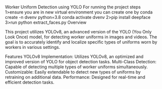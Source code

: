Worker Uniform Detection using YOLO
For running the project steps
 1>ensure you are in new virtual environment you can create one by 
   conda create -n dvenv python=3.8
   conda activate dvenv
2>pip install deepface 
3>run   python extract_faces.py
Overview

This project utilizes YOLOv8, an advanced version of the YOLO (You Only Look Once) model, for detecting worker uniforms in images and videos. The goal is to accurately identify and localize specific types of uniforms worn by workers in various settings.

Features
YOLOv8 Implementation: Utilizes YOLOv8, an optimized and improved version of YOLO for object detection tasks.
Multi-Class Detection: Capable of detecting multiple types of worker uniforms simultaneously.
Customizable: Easily extendable to detect new types of uniforms by retraining on additional data.
Performance: Designed for real-time and efficient detection tasks.

